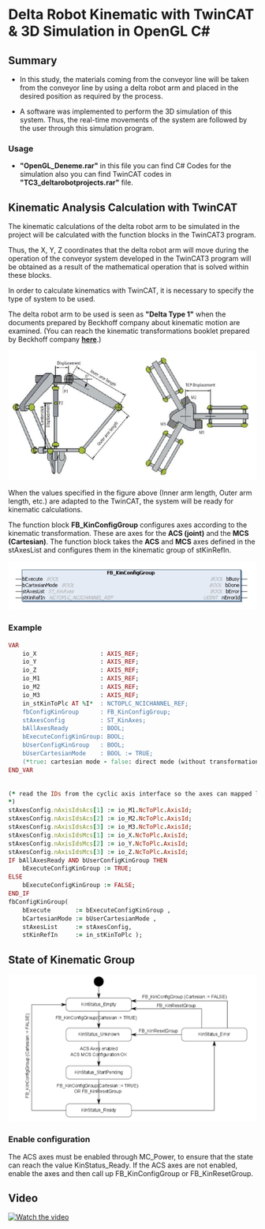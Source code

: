 # Delta Robot Kinematic with TwinCAT & 3D Simulation in OpenGL C#

## Summary

- In this study, the materials coming from the conveyor line will be taken from the conveyor line by using a delta robot arm and placed in the desired position as required by the process.

- A software was implemented to perform the 3D simulation of this system. Thus, the real-time movements of the system are followed by the user through this simulation program.


### Usage
- **"OpenGL_Deneme.rar"** in this file you can find C# Codes for the simulation also you can find TwinCAT codes in **"TC3_deltarobotprojects.rar"** file.



 
## Kinematic Analysis Calculation with TwinCAT


The kinematic calculations of the delta robot arm to be simulated in the project will be calculated with the function blocks in the TwinCAT3 program.

Thus, the X, Y, Z coordinates that the delta robot arm will move during the operation of the conveyor system developed in the TwinCAT3 program will be obtained as a result of the mathematical operation that is solved within these blocks.

In order to calculate kinematics with TwinCAT, it is necessary to specify the type of system to be used.

The delta robot arm to be used is seen as **"Delta Type 1"** when the documents prepared by Beckhoff company about kinematic motion are examined. 
(You can reach the kinematic transformations booklet prepared by Beckhoff company <a href="https://download.beckhoff.com/download/document/automation/twincat3/TF5110-TF5113_TC3_Kinematic_Transformation_EN.pdf" target="_blank">**here**</a>.)

<img src ="images/deltarobotarm-readme-03.PNG" />

When the values specified in the figure above (Inner arm length, Outer arm length, etc.) are adapted to the TwinCAT, the system will be ready for kinematic calculations.

The function block **FB_KinConfigGroup** configures axes according to the kinematic transformation. These are axes for the **ACS (joint)** and the **MCS (Cartesian)**. The function block takes the **ACS** and **MCS** axes defined in the stAxesList and configures them in the kinematic group of stKinRefIn.

<img src ="images/deltarobotarm-readme-02.PNG" />

### Example

```ruby
VAR
    io_X                  : AXIS_REF;
    io_Y                  : AXIS_REF;
    io_Z                  : AXIS_REF;
    io_M1                 : AXIS_REF;
    io_M2                 : AXIS_REF;
    io_M3                 : AXIS_REF;
    in_stKinToPlc AT %I*  : NCTOPLC_NCICHANNEL_REF;
    fbConfigKinGroup      : FB_KinConfigGroup;
    stAxesConfig          : ST_KinAxes;
    bAllAxesReady         : BOOL;
    bExecuteConfigKinGroup: BOOL;
    bUserConfigKinGroup   : BOOL;
    bUserCartesianMode    : BOOL := TRUE;
    (*true: cartesian mode - false: direct mode (without transformation) *)
END_VAR
```

```ruby

(* read the IDs from the cyclic axis interface so the axes can mapped later to the kinematic group
*)
stAxesConfig.nAxisIdsAcs[1] := io_M1.NcToPlc.AxisId;
stAxesConfig.nAxisIdsAcs[2] := io_M2.NcToPlc.AxisId;
stAxesConfig.nAxisIdsAcs[3] := io_M3.NcToPlc.AxisId;
stAxesConfig.nAxisIdsMcs[1] := io_X.NcToPlc.AxisId;
stAxesConfig.nAxisIdsMcs[2] := io_Y.NcToPlc.AxisId;
stAxesConfig.nAxisIdsMcs[3] := io_Z.NcToPlc.AxisId;
IF bAllAxesReady AND bUserConfigKinGroup THEN
    bExecuteConfigKinGroup := TRUE;
ELSE
    bExecuteConfigKinGroup := FALSE;
END_IF
fbConfigKinGroup(
    bExecute       := bExecuteConfigKinGroup ,
    bCartesianMode := bUserCartesianMode ,
    stAxesList     := stAxesConfig,
    stKinRefIn     := in_stKinToPlc );

```

## State of Kinematic Group
<img src ="images/deltarobotarm-readme-04.png" />

### Enable configuration 
The ACS axes must be enabled through MC_Power, to ensure that the state can reach the value KinStatus_Ready. If the ACS axes are not enabled, enable the axes and then call up FB_KinConfigGroup or FB_KinResetGroup.






## Video

[![Watch the video](https://img.youtube.com/vi/0gQZ20m5Olw/maxresdefault.jpg)](https://youtu.be/0gQZ20m5Olw)
